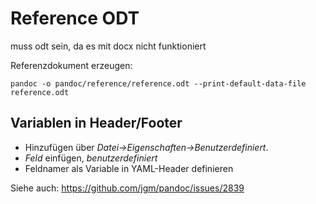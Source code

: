 # Reference ODT

muss odt sein, da es mit docx nicht funktioniert

Referenzdokument erzeugen:

```
pandoc -o pandoc/reference/reference.odt --print-default-data-file reference.odt
```

## Variablen in Header/Footer

- Hinzufügen über *Datei->Eigenschaften->Benutzerdefiniert*.
- *Feld* einfügen, *benutzerdefiniert*
- Feldnamer als Variable in YAML-Header definieren

Siehe auch: https://github.com/jgm/pandoc/issues/2839
